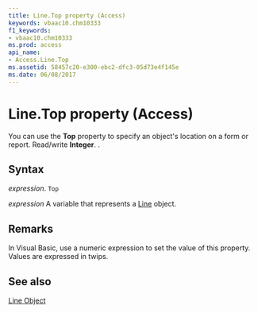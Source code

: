 ```yaml
---
title: Line.Top property (Access)
keywords: vbaac10.chm10333
f1_keywords:
- vbaac10.chm10333
ms.prod: access
api_name:
- Access.Line.Top
ms.assetid: 58457c20-e300-ebc2-dfc3-05d73e4f145e
ms.date: 06/08/2017
---
```



# Line.Top property (Access)

You can use the  **Top** property to specify an object's location on a form or report. Read/write **Integer**. .


## Syntax

 _expression_. `Top`

 _expression_ A variable that represents a [Line](Access.Line.md) object.


## Remarks

In Visual Basic, use a numeric expression to set the value of this property. Values are expressed in twips.


## See also


[Line Object](Access.Line.md)

